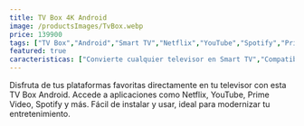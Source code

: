 ```yaml
---
title: TV Box 4K Android
image: /productsImages/TvBox.webp
price: 139900
tags: ["TV Box","Android","Smart TV","Netflix","YouTube","Spotify","Prime Video","Bluetooth"]
featured: true
caracteristicas: ["Convierte cualquier televisor en Smart TV","Compatible con Netflix","YouTube","Prime Video","Spotify","entre otras apps","Conexión HDMI y WiFi","Incluye control remoto multifunción","Interfaz Android fácil de usar","Soporte de 2GB RAM y 16GB almacenamiento"]
---
```


Disfruta de tus plataformas favoritas directamente en tu televisor con esta TV Box Android. Accede a aplicaciones como Netflix, YouTube, Prime Video, Spotify y más. Fácil de instalar y usar, ideal para modernizar tu entretenimiento.
